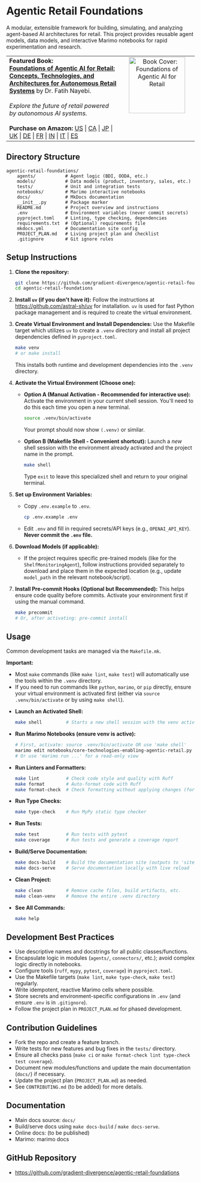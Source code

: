 # Agentic Retail Foundations

A modular, extensible framework for building, simulating, and analyzing agent-based AI architectures for retail. This project provides reusable agent models, data models, and interactive Marimo notebooks for rapid experimentation and research.

<table>
  <tr>
    <td width="60%">
      <strong>Featured Book:</strong><br>
      <a href="https://github.com/gradient-divergence/agentic-retail-foundations"><strong>Foundations of Agentic AI for Retail: Concepts, Technologies, and Architectures for Autonomous Retail Systems</strong></a> by Dr. Fatih Nayebi.
      <br><br>
      <em>Explore the future of retail powered by autonomous AI systems.</em>
      <br><br>
      <strong>Purchase on Amazon:</strong> <a href="https://www.amazon.com/Foundations-Agentic-Retail-Technologies-Architectures/dp/1069422606">US</a> | <a href="https://www.amazon.ca/Foundations-Agentic-Retail-Technologies-Architectures/dp/1069422606">CA</a> | <a href="https://www.amazon.co.jp/Foundations-Agentic-Retail-Technologies-Architectures/dp/1069422606">JP</a> | <a href="https://www.amazon.co.uk/Foundations-Agentic-Retail-Technologies-Architectures/dp/1069422606">UK</a> | <a href="https://www.amazon.de/Foundations-Agentic-Retail-Technologies-Architectures/dp/1069422606">DE</a> | <a href="https://www.amazon.fr/Foundations-Agentic-Retail-Technologies-Architectures/dp/1069422606">FR</a> | <a href="https://www.amazon.in/Foundations-Agentic-Retail-Technologies-Architectures/dp/1069422606">IN</a> | <a href="https://www.amazon.it/Foundations-Agentic-Retail-Technologies-Architectures/dp/1069422606">IT</a> | <a href="https://www.amazon.es/Foundations-Agentic-Retail-Technologies-Architectures/dp/1069422606">ES</a>
      <br>
    </td>
    <td width="40%" align="center" valign="top">
      <a href="https://www.amazon.com/Foundations-Agentic-Retail-Technologies-Architectures/dp/1069422606">
        <img src="https://github.com/gradient-divergence/.github/blob/main/book-cover.png" alt="Book Cover: Foundations of Agentic AI for Retail" width="150"/>
      </a>
    </td>
  </tr>
</table>

## Directory Structure

```
agentic-retail-foundations/
    agents/           # Agent logic (BDI, OODA, etc.)
    models/           # Data models (product, inventory, sales, etc.)
    tests/            # Unit and integration tests
    notebooks/        # Marimo interactive notebooks
    docs/             # MkDocs documentation
    __init__.py       # Package marker
    README.md         # Project overview and instructions
    .env              # Environment variables (never commit secrets)
    pyproject.toml    # Linting, type checking, dependencies
    requirements.txt  # (Optional) requirements file
    mkdocs.yml        # Documentation site config
    PROJECT_PLAN.md   # Living project plan and checklist
    .gitignore        # Git ignore rules
```

## Setup Instructions

1.  **Clone the repository:**
    ```sh
    git clone https://github.com/gradient-divergence/agentic-retail-foundations.git
    cd agentic-retail-foundations
    ```

2.  **Install `uv` (if you don't have it):**
    Follow the instructions at https://github.com/astral-sh/uv for installation. `uv` is used for fast Python package management and is required to create the virtual environment.

3.  **Create Virtual Environment and Install Dependencies:**
    Use the Makefile target which utilizes `uv` to create a `.venv` directory and install all project dependencies defined in `pyproject.toml`.
    ```sh
    make venv
    # or make install
    ```
    This installs both runtime and development dependencies into the `.venv` directory.

4.  **Activate the Virtual Environment (Choose one):**

    *   **Option A (Manual Activation - Recommended for interactive use):** Activate the environment in your current shell session. You'll need to do this each time you open a new terminal.
        ```sh
        source .venv/bin/activate
        ```
        Your prompt should now show `(.venv)` or similar.

    *   **Option B (Makefile Shell - Convenient shortcut):** Launch a *new* shell session with the environment already activated and the project name in the prompt.
        ```sh
        make shell
        ```
        Type `exit` to leave this specialized shell and return to your original terminal.

5.  **Set up Environment Variables:**
    - Copy `.env.example` to `.env`.
      ```sh
      cp .env.example .env
      ```
    - Edit `.env` and fill in required secrets/API keys (e.g., `OPENAI_API_KEY`). **Never commit the `.env` file.**

6.  **Download Models (if applicable):**
    - If the project requires specific pre-trained models (like for the `ShelfMonitoringAgent`), follow instructions provided separately to download and place them in the expected location (e.g., update `model_path` in the relevant notebook/script).

7.  **Install Pre-commit Hooks (Optional but Recommended):**
    This helps ensure code quality before commits. Activate your environment first if using the manual command.
    ```sh
    make precommit
    # Or, after activating: pre-commit install
    ```

## Usage

Common development tasks are managed via the `Makefile.mk`.

**Important:**
*   Most `make` commands (like `make lint`, `make test`) will automatically use the tools within the `.venv` directory.
*   If you need to run commands like `python`, `marimo`, or `pip` directly, ensure your virtual environment is activated first (either via `source .venv/bin/activate` or by using `make shell`).

-   **Launch an Activated Shell:**
    ```sh
    make shell         # Starts a new shell session with the venv active
    ```

-   **Run Marimo Notebooks (ensure venv is active):**
    ```sh
    # First, activate: source .venv/bin/activate OR use 'make shell'
    marimo edit notebooks/core-technologies-enabling-agentic-retail.py
    # Or use 'marimo run ...' for a read-only view
    ```

-   **Run Linters and Formatters:**
    ```sh
    make lint          # Check code style and quality with Ruff
    make format        # Auto-format code with Ruff
    make format-check  # Check formatting without applying changes (for CI)
    ```

-   **Run Type Checks:**
    ```sh
    make type-check    # Run MyPy static type checker
    ```

-   **Run Tests:**
    ```sh
    make test          # Run tests with pytest
    make coverage      # Run tests and generate a coverage report
    ```

-   **Build/Serve Documentation:**
    ```sh
    make docs-build    # Build the documentation site (outputs to 'site/')
    make docs-serve    # Serve documentation locally with live reload
    ```

-   **Clean Project:**
    ```sh
    make clean         # Remove cache files, build artifacts, etc.
    make clean-venv    # Remove the entire .venv directory
    ```

-   **See All Commands:**
    ```sh
    make help
    ```

## Development Best Practices

-   Use descriptive names and docstrings for all public classes/functions.
-   Encapsulate logic in modules (`agents/`, `connectors/`, etc.); avoid complex logic directly in notebooks.
-   Configure tools (`ruff`, `mypy`, `pytest`, `coverage`) in `pyproject.toml`.
-   Use the Makefile targets (`make lint`, `make type-check`, `make test`) regularly.
-   Write idempotent, reactive Marimo cells where possible.
-   Store secrets and environment-specific configurations in `.env` (and ensure `.env` is in `.gitignore`).
-   Follow the project plan in `PROJECT_PLAN.md` for phased development.

## Contribution Guidelines

-   Fork the repo and create a feature branch.
-   Write tests for new features and bug fixes in the `tests/` directory.
-   Ensure all checks pass (`make ci` or `make format-check lint type-check test coverage`).
-   Document new modules/functions and update the main documentation (`docs/`) if necessary.
-   Update the project plan (`PROJECT_PLAN.md`) as needed.
-   See `CONTRIBUTING.md` (to be added) for more details.

## Documentation

-   Main docs source: `docs/`
-   Build/serve docs using `make docs-build` / `make docs-serve`.
-   Online docs: (to be published)
-   Marimo: marimo docs

## GitHub Repository

-   https://github.com/gradient-divergence/agentic-retail-foundations